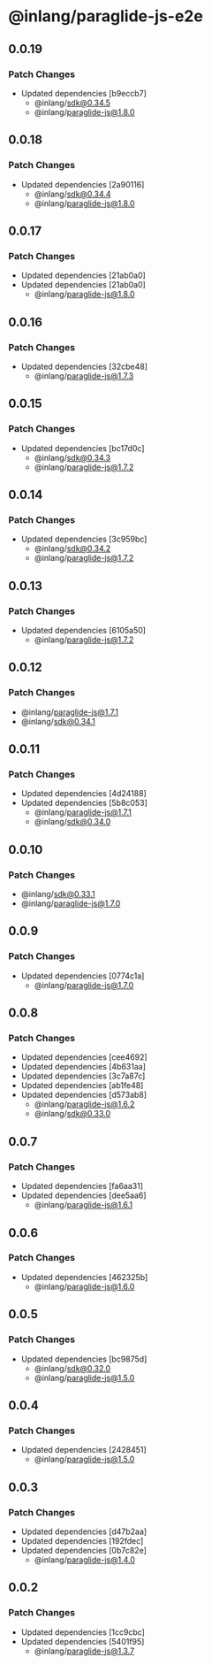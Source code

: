 # @inlang/paraglide-js-e2e

## 0.0.19

### Patch Changes

- Updated dependencies [b9eccb7]
  - @inlang/sdk@0.34.5
  - @inlang/paraglide-js@1.8.0

## 0.0.18

### Patch Changes

- Updated dependencies [2a90116]
  - @inlang/sdk@0.34.4
  - @inlang/paraglide-js@1.8.0

## 0.0.17

### Patch Changes

- Updated dependencies [21ab0a0]
- Updated dependencies [21ab0a0]
  - @inlang/paraglide-js@1.8.0

## 0.0.16

### Patch Changes

- Updated dependencies [32cbe48]
  - @inlang/paraglide-js@1.7.3

## 0.0.15

### Patch Changes

- Updated dependencies [bc17d0c]
  - @inlang/sdk@0.34.3
  - @inlang/paraglide-js@1.7.2

## 0.0.14

### Patch Changes

- Updated dependencies [3c959bc]
  - @inlang/sdk@0.34.2
  - @inlang/paraglide-js@1.7.2

## 0.0.13

### Patch Changes

- Updated dependencies [6105a50]
  - @inlang/paraglide-js@1.7.2

## 0.0.12

### Patch Changes

- @inlang/paraglide-js@1.7.1
- @inlang/sdk@0.34.1

## 0.0.11

### Patch Changes

- Updated dependencies [4d24188]
- Updated dependencies [5b8c053]
  - @inlang/paraglide-js@1.7.1
  - @inlang/sdk@0.34.0

## 0.0.10

### Patch Changes

- @inlang/sdk@0.33.1
- @inlang/paraglide-js@1.7.0

## 0.0.9

### Patch Changes

- Updated dependencies [0774c1a]
  - @inlang/paraglide-js@1.7.0

## 0.0.8

### Patch Changes

- Updated dependencies [cee4692]
- Updated dependencies [4b631aa]
- Updated dependencies [3c7a87c]
- Updated dependencies [ab1fe48]
- Updated dependencies [d573ab8]
  - @inlang/paraglide-js@1.6.2
  - @inlang/sdk@0.33.0

## 0.0.7

### Patch Changes

- Updated dependencies [fa6aa31]
- Updated dependencies [dee5aa6]
  - @inlang/paraglide-js@1.6.1

## 0.0.6

### Patch Changes

- Updated dependencies [462325b]
  - @inlang/paraglide-js@1.6.0

## 0.0.5

### Patch Changes

- Updated dependencies [bc9875d]
  - @inlang/sdk@0.32.0
  - @inlang/paraglide-js@1.5.0

## 0.0.4

### Patch Changes

- Updated dependencies [2428451]
  - @inlang/paraglide-js@1.5.0

## 0.0.3

### Patch Changes

- Updated dependencies [d47b2aa]
- Updated dependencies [192fdec]
- Updated dependencies [0b7c82e]
  - @inlang/paraglide-js@1.4.0

## 0.0.2

### Patch Changes

- Updated dependencies [1cc9cbc]
- Updated dependencies [5401f95]
  - @inlang/paraglide-js@1.3.7
